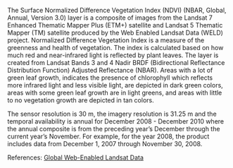 The Surface Normalized Difference Vegetation Index (NDVI) (NBAR, Global, Annual, Version 3.0) layer is a composite of images from the  Landsat 7 Enhanced Thematic Mapper Plus (ETM+) satellite and Landsat 5 Thematic Mapper (TM) satellite produced by the Web Enabled Landsat Data (WELD) project. Normalized Difference Vegetation Index is a measure of the greenness and health of vegetation. The index is calculated based on how much red and near-infrared light is reflected by plant leaves. The layer is created from Landsat Bands 3 and 4 Nadir BRDF (Bidirectional Reflectance Distribution Function) Adjusted Reflectance (NBAR). Areas with a lot of green leaf growth, indicates the presence of chlorophyll which reflects more infrared light and less visible light, are depicted in dark green colors, areas with some green leaf growth are in light greens, and  areas with little to no vegetation growth are depicted in tan colors.

The sensor resolution is 30 m, the imagery resolution is 31.25 m and the temporal availability is annual for December 2008 - December 2010 where the annual composite is from the preceding year’s December through the current year’s November. For example, for the year 2008, the product includes data from December 1, 2007 through November 30, 2008.

References: [Global Web-Enabled Landsat Data](http://globalmonitoring.sdstate.edu/projects/weldglobal/gweld.html)
